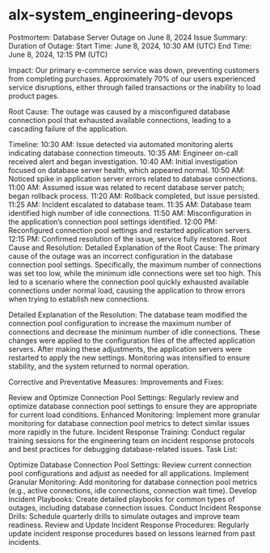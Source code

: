 # alx-system_engineering-devops
Postmortem: Database Server Outage on June 8, 2024
Issue Summary:
Duration of Outage:
Start Time: June 8, 2024, 10:30 AM (UTC)
End Time: June 8, 2024, 12:15 PM (UTC)

Impact:
Our primary e-commerce service was down, preventing customers from completing purchases. Approximately 70% of our users experienced service disruptions, either through failed transactions or the inability to load product pages.

Root Cause:
The outage was caused by a misconfigured database connection pool that exhausted available connections, leading to a cascading failure of the application.

Timeline:
10:30 AM: Issue detected via automated monitoring alerts indicating database connection timeouts.
10:35 AM: Engineer on-call received alert and began investigation.
10:40 AM: Initial investigation focused on database server health, which appeared normal.
10:50 AM: Noticed spike in application server errors related to database connections.
11:00 AM: Assumed issue was related to recent database server patch; began rollback process.
11:20 AM: Rollback completed, but issue persisted.
11:25 AM: Incident escalated to database team.
11:35 AM: Database team identified high number of idle connections.
11:50 AM: Misconfiguration in the application’s connection pool settings identified.
12:00 PM: Reconfigured connection pool settings and restarted application servers.
12:15 PM: Confirmed resolution of the issue, service fully restored.
Root Cause and Resolution:
Detailed Explanation of the Root Cause:
The primary cause of the outage was an incorrect configuration in the database connection pool settings. Specifically, the maximum number of connections was set too low, while the minimum idle connections were set too high. This led to a scenario where the connection pool quickly exhausted available connections under normal load, causing the application to throw errors when trying to establish new connections.

Detailed Explanation of the Resolution:
The database team modified the connection pool configuration to increase the maximum number of connections and decrease the minimum number of idle connections. These changes were applied to the configuration files of the affected application servers. After making these adjustments, the application servers were restarted to apply the new settings. Monitoring was intensified to ensure stability, and the system returned to normal operation.

Corrective and Preventative Measures:
Improvements and Fixes:

Review and Optimize Connection Pool Settings: Regularly review and optimize database connection pool settings to ensure they are appropriate for current load conditions.
Enhanced Monitoring: Implement more granular monitoring for database connection pool metrics to detect similar issues more rapidly in the future.
Incident Response Training: Conduct regular training sessions for the engineering team on incident response protocols and best practices for debugging database-related issues.
Task List:

 Optimize Database Connection Pool Settings: Review current connection pool configurations and adjust as needed for all applications.
 Implement Granular Monitoring: Add monitoring for database connection pool metrics (e.g., active connections, idle connections, connection wait time).
 Develop Incident Playbooks: Create detailed playbooks for common types of outages, including database connection issues.
 Conduct Incident Response Drills: Schedule quarterly drills to simulate outages and improve team readiness.
 Review and Update Incident Response Procedures: Regularly update incident response procedures based on lessons learned from past incidents.
